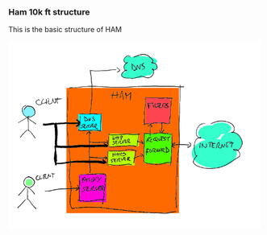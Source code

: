 
### Ham 10k ft structure<a id="quick_internals"></a>

This is the basic structure of HAM

<img src="../images/hamarch02.gif" width="500"/>
